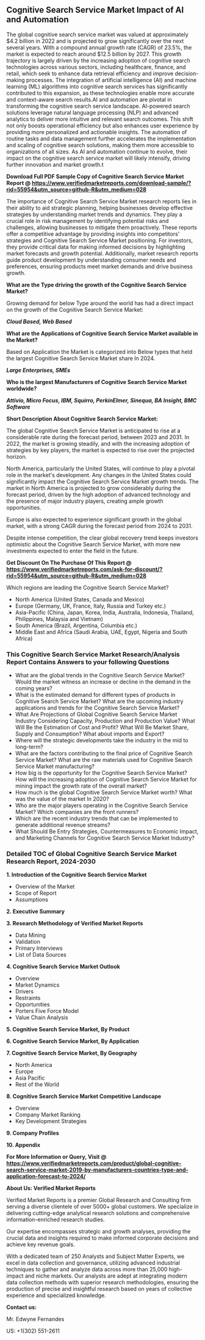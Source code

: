<h2>Cognitive Search Service Market Impact of AI and Automation</h2>The global cognitive search service market was valued at approximately $4.2 billion in 2022 and is projected to grow significantly over the next several years. With a compound annual growth rate (CAGR) of 23.5%, the market is expected to reach around $12.5 billion by 2027. This growth trajectory is largely driven by the increasing adoption of cognitive search technologies across various sectors, including healthcare, finance, and retail, which seek to enhance data retrieval efficiency and improve decision-making processes. The integration of artificial intelligence (AI) and machine learning (ML) algorithms into cognitive search services has significantly contributed to this expansion, as these technologies enable more accurate and context-aware search results.AI and automation are pivotal in transforming the cognitive search service landscape. AI-powered search solutions leverage natural language processing (NLP) and advanced analytics to deliver more intuitive and relevant search outcomes. This shift not only boosts operational efficiency but also enhances user experience by providing more personalized and actionable insights. The automation of routine tasks and data management further accelerates the implementation and scaling of cognitive search solutions, making them more accessible to organizations of all sizes. As AI and automation continue to evolve, their impact on the cognitive search service market will likely intensify, driving further innovation and market growth.t</p><p id="" class=""><strong>Download Full PDF Sample Copy of Cognitive Search Service Market Report @ <a href="https://www.verifiedmarketreports.com/download-sample/?rid=55954&utm_source=github-R&utm_medium=028" target="_blank">https://www.verifiedmarketreports.com/download-sample/?rid=55954&utm_source=github-R&utm_medium=028</a></strong></p><p>The importance of&nbsp;Cognitive Search Service Market research reports lies in their ability to aid strategic planning, helping businesses develop effective strategies by understanding market trends and dynamics. They play a crucial role in risk management by identifying potential risks and challenges, allowing businesses to mitigate them proactively. These reports offer a competitive advantage by providing insights into competitors' strategies and Cognitive Search Service Market positioning. For investors, they provide critical data for making informed decisions by highlighting market forecasts and growth potential. Additionally, market research reports guide product development by understanding consumer needs and preferences, ensuring products meet market demands and drive business growth.</p><p><strong>What are the&nbsp;Type driving the growth of the Cognitive Search Service Market?</strong></p><p id="" class="">Growing demand for below Type around the world has had a direct impact on the growth of the Cognitive Search Service Market:</p><em><strong>Cloud Based, Web Based</strong></em></p><strong>What are the&nbsp;Applications&nbsp;of Cognitive Search Service Market available in the Market?</strong></p><p id="" class="">Based on Application the Market is categorized into Below types that held the largest Cognitive Search Service Market share In 2024.</p><em><strong>Large Enterprises, SMEs</strong></em></p><strong>Who is the largest Manufacturers of Cognitive Search Service Market worldwide?</strong></p><p><em><strong>Attivio, Micro Focus, IBM, Squirro, PerkinElmer, Sinequa, BA Insight, BMC Software</strong></em></p><p id="" class=""><strong>Short Description About Cognitive Search Service Market:</strong></p><p>The global Cognitive Search Service Market is anticipated to rise at a considerable rate during the forecast period, between 2023 and 2031. In 2022, the market is growing steadily, and with the increasing adoption of strategies by key players, the market is expected to rise over the projected horizon.</p><p>North America, particularly the United States, will continue to play a pivotal role in the market's development. Any changes in the United States could significantly impact the Cognitive Search Service Market growth trends. The market in North America is projected to grow considerably during the forecast period, driven by the high adoption of advanced technology and the presence of major industry players, creating ample growth opportunities.</p><p>Europe is also expected to experience significant growth in the global market, with a strong CAGR during the forecast period from 2024 to 2031.</p><p>Despite intense competition, the clear global recovery trend keeps investors optimistic about the Cognitive Search Service Market, with more new investments expected to enter the field in the future.</p><p id="" class=""><strong>Get Discount On The Purchase Of This Report @ <a href="https://www.verifiedmarketreports.com/ask-for-discount/?rid=55954&utm_source=github-R&utm_medium=028" target="_blank">https://www.verifiedmarketreports.com/ask-for-discount/?rid=55954&utm_source=github-R&utm_medium=028</a></strong></p>Which regions are leading the Cognitive Search Service Market?</p><ul><li>North America (United States, Canada and Mexico)</li><li>Europe (Germany, UK, France, Italy, Russia and Turkey etc.)</li><li>Asia-Pacific (China, Japan, Korea, India, Australia, Indonesia, Thailand, Philippines, Malaysia and Vietnam)</li><li>South America (Brazil, Argentina, Columbia etc.)</li><li>Middle East and Africa (Saudi Arabia, UAE, Egypt, Nigeria and South Africa)</li></ul><h3 id="" class="">This Cognitive Search Service Market Research/Analysis Report Contains Answers to your following Questions</h3><ul><li>What are the global trends in the Cognitive Search Service Market? Would the market witness an increase or decline in the demand in the coming years?</li><li>What is the estimated demand for different types of products in Cognitive Search Service Market? What are the upcoming industry applications and trends for the Cognitive Search Service Market?</li><li>What Are Projections of Global Cognitive Search Service Market Industry Considering Capacity, Production and Production Value? What Will Be the Estimation of Cost and Profit? What Will Be Market Share, Supply and Consumption? What about imports and Export?</li><li>Where will the strategic developments take the industry in the mid to long-term?</li><li>What are the factors contributing to the final price of Cognitive Search Service Market? What are the raw materials used for Cognitive Search Service Market manufacturing?</li><li>How big is the opportunity for the Cognitive Search Service Market? How will the increasing adoption of Cognitive Search Service Market for mining impact the growth rate of the overall market?</li><li>How much is the global Cognitive Search Service Market worth? What was the value of the market In 2020?</li><li>Who are the major players operating in the Cognitive Search Service Market? Which companies are the front runners?</li><li>Which are the recent industry trends that can be implemented to generate additional revenue streams?</li><li>What Should Be Entry Strategies, Countermeasures to Economic Impact, and Marketing Channels for Cognitive Search Service Market Industry?</li></ul><h3 id="" class="">Detailed TOC of Global Cognitive Search Service Market Research Report, 2024-2030</h3><p id="" class=""><strong>1. Introduction of the Cognitive Search Service Market</strong></p><ul><li>Overview of the Market</li><li>Scope of Report</li><li>Assumptions</li></ul><p id="" class=""><strong>2. Executive Summary</strong></p><p id="" class=""><strong>3. Research Methodology of Verified Market Reports</strong></p><ul><li>Data Mining</li><li>Validation</li><li>Primary Interviews</li><li>List of Data Sources</li></ul><p id="" class=""><strong>4. Cognitive Search Service Market Outlook</strong></p><ul><li>Overview</li><li>Market Dynamics</li><li>Drivers</li><li>Restraints</li><li>Opportunities</li><li>Porters Five Force Model</li><li>Value Chain Analysis</li></ul><p id="" class=""><strong>5. Cognitive Search Service Market, By Product</strong></p><p id="" class=""><strong>6. Cognitive Search Service Market, By Application</strong></p><p id="" class=""><strong>7. Cognitive Search Service Market, By Geography</strong></p><ul><li>North America</li><li>Europe</li><li>Asia Pacific</li><li>Rest of the World</li></ul><p id="" class=""><strong>8. Cognitive Search Service Market Competitive Landscape</strong></p><ul><li>Overview</li><li>Company Market Ranking</li><li>Key Development Strategies</li></ul><p id="" class=""><strong>9. Company Profiles</strong></p><p id="" class=""><strong>10. Appendix</strong></p><p id="" class=""><strong>For More Information or Query, Visit @ <a href="https://www.verifiedmarketreports.com/product/global-cognitive-search-service-market-2019-by-manufacturers-countries-type-and-application-forecast-to-2024/" target="_blank">https://www.verifiedmarketreports.com/product/global-cognitive-search-service-market-2019-by-manufacturers-countries-type-and-application-forecast-to-2024/</a></strong></p><p id="" class=""><strong>About Us: Verified Market Reports</strong></p><p id="" class="">Verified Market Reports is a premier Global Research and Consulting firm serving a diverse clientele of over 5000+ global customers. We specialize in delivering cutting-edge analytical research solutions and comprehensive information-enriched research studies.</p><p id="" class="">Our expertise encompasses strategic and growth analyses, providing the crucial data and insights required to make informed corporate decisions and achieve key revenue goals.</p><p id="" class="">With a dedicated team of 250 Analysts and Subject Matter Experts, we excel in data collection and governance, utilizing advanced industrial techniques to gather and analyze data across more than 25,000 high-impact and niche markets. Our analysts are adept at integrating modern data collection methods with superior research methodologies, ensuring the production of precise and insightful research based on years of collective experience and specialized knowledge.</p><p id="" class=""><strong>Contact us:</strong></p><p id="" class="">Mr. Edwyne Fernandes</p><p id="" class="">US: +1(302) 551-2611</p>
